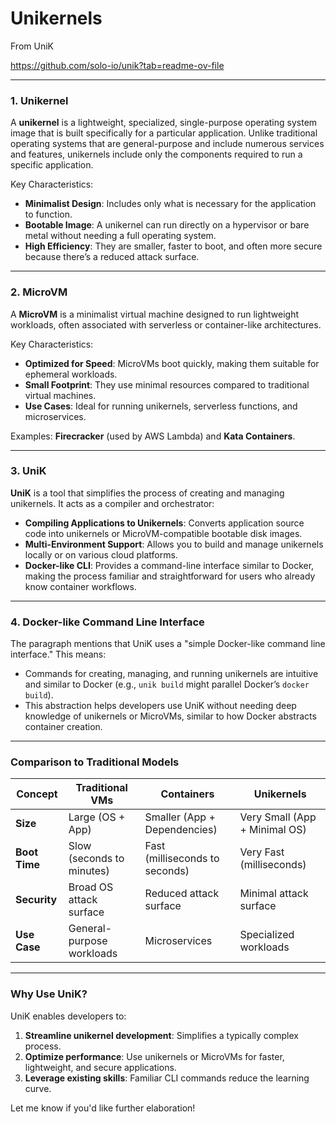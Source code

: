 # Unikernels

From UniK

<https://github.com/solo-io/unik?tab=readme-ov-file>

---

### **1. Unikernel**

A **unikernel** is a lightweight, specialized, single-purpose operating system image that is built specifically for a particular application. Unlike traditional operating systems that are general-purpose and include numerous services and features, unikernels include only the components required to run a specific application.

Key Characteristics:

- **Minimalist Design**: Includes only what is necessary for the application to function.
- **Bootable Image**: A unikernel can run directly on a hypervisor or bare metal without needing a full operating system.
- **High Efficiency**: They are smaller, faster to boot, and often more secure because there’s a reduced attack surface.

---

### **2. MicroVM**

A **MicroVM** is a minimalist virtual machine designed to run lightweight workloads, often associated with serverless or container-like architectures.

Key Characteristics:

- **Optimized for Speed**: MicroVMs boot quickly, making them suitable for ephemeral workloads.
- **Small Footprint**: They use minimal resources compared to traditional virtual machines.
- **Use Cases**: Ideal for running unikernels, serverless functions, and microservices.

Examples: **Firecracker** (used by AWS Lambda) and **Kata Containers**.

---

### **3. UniK**

**UniK** is a tool that simplifies the process of creating and managing unikernels. It acts as a compiler and orchestrator:

- **Compiling Applications to Unikernels**: Converts application source code into unikernels or MicroVM-compatible bootable disk images.
- **Multi-Environment Support**: Allows you to build and manage unikernels locally or on various cloud platforms.
- **Docker-like CLI**: Provides a command-line interface similar to Docker, making the process familiar and straightforward for users who already know container workflows.

---

### **4. Docker-like Command Line Interface**

The paragraph mentions that UniK uses a "simple Docker-like command line interface." This means:

- Commands for creating, managing, and running unikernels are intuitive and similar to Docker (e.g., `unik build` might parallel Docker’s `docker build`).
- This abstraction helps developers use UniK without needing deep knowledge of unikernels or MicroVMs, similar to how Docker abstracts container creation.

---

### **Comparison to Traditional Models**

| **Concept**       | **Traditional VMs**      | **Containers**          | **Unikernels**            |
|--------------------|--------------------------|--------------------------|---------------------------|
| **Size**           | Large (OS + App)        | Smaller (App + Dependencies) | Very Small (App + Minimal OS) |
| **Boot Time**      | Slow (seconds to minutes) | Fast (milliseconds to seconds) | Very Fast (milliseconds) |
| **Security**       | Broad OS attack surface  | Reduced attack surface   | Minimal attack surface    |
| **Use Case**       | General-purpose workloads | Microservices            | Specialized workloads     |

---

### **Why Use UniK?**

UniK enables developers to:

1. **Streamline unikernel development**: Simplifies a typically complex process.
2. **Optimize performance**: Use unikernels or MicroVMs for faster, lightweight, and secure applications.
3. **Leverage existing skills**: Familiar CLI commands reduce the learning curve.

Let me know if you'd like further elaboration!
